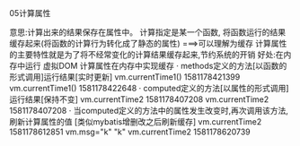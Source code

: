 05计算属性

意思:计算出来的结果保存在属性中。
     计算指定是某一个函数, 将函数运行的结果缓存起来(将函数的计算行为转化成了静态的属性)
     ===>可以理解为缓存
     计算属性的主要特性就是为了将不经常变化的计算结果缓存起来,节约系统的开销
好处:在内存中运行 虚拟DOM 计算属性在内存中实现缓存
· methods定义的方法[以函数的形式调用]运行结果[实时更新]
vm.currentTime1()
1581178421399
vm.currentTime1()
1581178422648
· computed定义的方法[以属性的形式调用]运行结果[保持不变]
vm.currentTime2
1581178407208
vm.currentTime2
1581178407208
· 当computed定义的方法中的属性发生改变时,再次调用该方法,刷新计算属性的值
  [类似mybatis增删改之后刷新缓存]
vm.currentTime2
1581178612851
vm.msg="k"
"k"
vm.currentTime2
1581178620739
